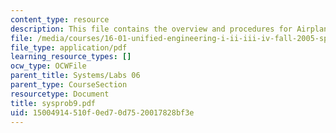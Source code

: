 ```yaml
---
content_type: resource
description: This file contains the overview and procedures for Airplane Construction.
file: /media/courses/16-01-unified-engineering-i-ii-iii-iv-fall-2005-spring-2006/15004914510f0ed70d7520017828bf3e_sysprob9.pdf
file_type: application/pdf
learning_resource_types: []
ocw_type: OCWFile
parent_title: Systems/Labs 06
parent_type: CourseSection
resourcetype: Document
title: sysprob9.pdf
uid: 15004914-510f-0ed7-0d75-20017828bf3e
---
```

